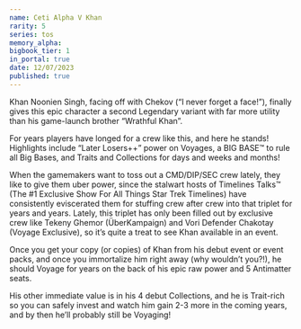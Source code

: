 ```yaml
---
name: Ceti Alpha V Khan
rarity: 5
series: tos
memory_alpha:
bigbook_tier: 1
in_portal: true
date: 12/07/2023
published: true
---
```


Khan Noonien Singh, facing off with Chekov (“I never forget a face!”), finally gives this epic character a second Legendary variant with far more utility than his game-launch brother “Wrathful Khan”.

For years players have longed for a crew like this, and here he stands! Highlights include “Later Losers++” power on Voyages, a BIG BASE™ to rule all Big Bases, and Traits and Collections for days and weeks and months!

When the gamemakers want to toss out a CMD/DIP/SEC crew lately, they like to give them uber power, since the stalwart hosts of Timelines Talks™ (The #1 Exclusive Show For All Things Star Trek Timelines) have consistently eviscerated them for stuffing crew after crew into that triplet for years and years. Lately, this triplet has only been filled out by exclusive crew like Tekeny Ghemor (ÜberKampaign) and Vori Defender Chakotay (Voyage Exclusive), so it’s quite a treat to see Khan available in an event.

Once you get your copy (or copies) of Khan from his debut event or event packs, and once you immortalize him right away (why wouldn’t you?!), he should Voyage for years on the back of his epic raw power and 5 Antimatter seats.

His other immediate value is in his 4 debut Collections, and he is Trait-rich so you can safely invest and watch him gain 2-3 more in the coming years, and by then he’ll probably still be Voyaging! 

<Obligatory mention of his gigantic DIP base for Shuttles here.>
